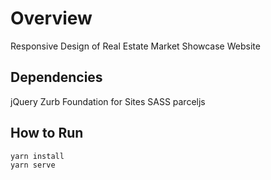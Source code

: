 # Overview
Responsive Design of Real Estate Market Showcase Website

## Dependencies
jQuery
Zurb Foundation for Sites
SASS
parceljs

## How to Run
```
yarn install
yarn serve
```
